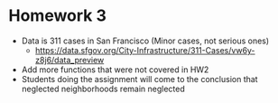 # Homework 3

- Data is 311 cases in San Francisco (Minor cases, not serious ones) 
  - https://data.sfgov.org/City-Infrastructure/311-Cases/vw6y-z8j6/data_preview 
- Add more functions that were not covered in HW2 
- Students doing the assignment will come to the conclusion that neglected neighborhoods remain neglected 

